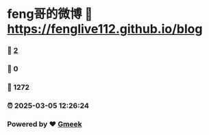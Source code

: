 # feng哥的微博 :link: https://fenglive112.github.io/blog 
### :page_facing_up: [2](https://fenglive112.github.io/blog/tag.html) 
### :speech_balloon: 0 
### :hibiscus: 1272 
### :alarm_clock: 2025-03-05 12:26:24 
### Powered by :heart: [Gmeek](https://github.com/Meekdai/Gmeek)
